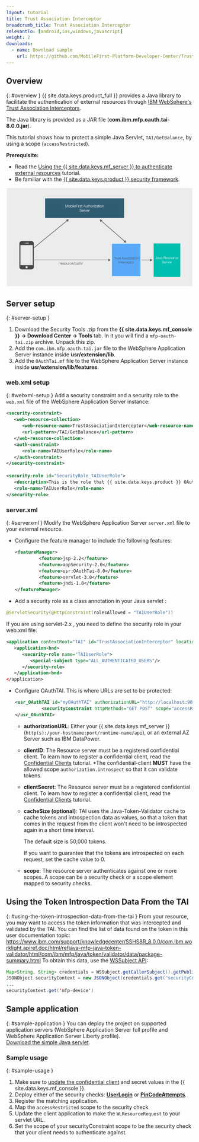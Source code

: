 ```yaml
---
layout: tutorial
title: Trust Association Interceptor
breadcrumb_title: Trust Association Interceptor
relevantTo: [android,ios,windows,javascript]
weight: 2
downloads:
  - name: Download sample
    url: https://github.com/MobileFirst-Platform-Developer-Center/TrustAssociationInterceptor/tree/release80
---
```

<!-- NLS_CHARSET=UTF-8 -->
## Overview
{: #overview }
{{ site.data.keys.product_full }} provides a Java library to facilitate the authentication of external resources through [IBM WebSphere's Trust Association Interceptors](https://www.ibm.com/support/knowledgecenter/SSHRKX_8.5.0/mp/security/sec_ws_tai.dita).

The Java library is provided as a JAR file (**com.ibm.mfp.oauth.tai-8.0.0.jar**).

This tutorial shows how to protect a simple Java Servlet, `TAI/GetBalance`, by using a scope (`accessRestricted`).

**Prerequisite:**

* Read the [Using the {{ site.data.keys.mf_server }} to authenticate external resources](../) tutorial.
* Be familiar with the [{{ site.data.keys.product }} security framework](../../).

![Flow](TAI_flow.jpg)

## Server setup
{: #server-setup }
1. Download the Security Tools .zip from the **{{ site.data.keys.mf_console }} → Download Center → Tools** tab. In it you will find a `mfp-oauth-tai.zip` archive. Unpack this zip.
2. Add the `com.ibm.mfp.oauth.tai.jar` file to the WebSphere Application Server instance inside **usr/extension/lib**.
3. Add the `OAuthTai.mf` file to the WebSphere Application Server instance inside **usr/extension/lib/features**.

### web.xml setup
{: #webxml-setup }
Add a security constraint and a security role to the `web.xml` file of the WebSphere Application Server instance:

```xml
<security-constraint>
   <web-resource-collection>
      <web-resource-name>TrustAssociationInterceptor</web-resource-name>
      <url-pattern>/TAI/GetBalance</url-pattern>
   </web-resource-collection>
   <auth-constraint>
      <role-name>TAIUserRole</role-name>
   </auth-constraint>
</security-constraint>

<security-role id="SecurityRole_TAIUserRole">
   <description>This is the role that {{ site.data.keys.product }} OAuthTAI uses to protect the resource, and it is mandatory to map it to 'All Authenticated in Application' in WebSphere Application Server full profile and to 'ALL_AUTHENTICATED_USERS' in WebSphere Application Server Liberty.</description>
   <role-name>TAIUserRole</role-name>
</security-role>
```

### server.xml
{: #serverxml }
Modify the WebSphere Application Server `server.xml` file to your external resource.

* Configure the feature manager to include the following features:

  ```xml
  <featureManager>
           <feature>jsp-2.2</feature>
           <feature>appSecurity-2.0</feature>
           <feature>usr:OAuthTai-8.0</feature>
           <feature>servlet-3.0</feature>
           <feature>jndi-1.0</feature>
  </featureManager>
  ```

* Add a security role as a class annotation in your Java servlet :

```java
@ServletSecurity(@HttpConstraint(rolesAllowed = "TAIUserRole"))
```

If you are using servlet-2.x , you need to define the security role in your web.xml file:

```xml
<application contextRoot="TAI" id="TrustAssociationInterceptor" location="TAI.war" name="TrustAssociationInterceptor"/>
   <application-bnd>
      <security-role name="TAIUserRole">
         <special-subject type="ALL_AUTHENTICATED_USERS"/>
      </security-role>
   </application-bnd>
</application>
```

* Configure OAuthTAI. This is where URLs are set to be protected:

  ```xml
  <usr_OAuthTAI id="myOAuthTAI" authorizationURL="http://localhost:9080/mfp/api" clientId="ExternalResourceId" clientSecret="ExternalResourcePass" cacheSize="500">
            <securityConstraint httpMethods="GET POST" scope="accessRestricted" securedURLs="/GetBalance"></securityConstraint>
  </usr_OAuthTAI>
  ```
    - **authorizationURL**:  Either your {{ site.data.keys.mf_server }} (`http(s):/your-hostname:port/runtime-name/api`), or an external AZ Server such as IBM DataPower.

    - **clientID**: The Resource server must be a registered confidential client. To learn how to register a confidential client, read the [Confidential Clients](../../confidential-clients/) tutorial. *The confidential-client **MUST** have the allowed scope `authorization.introspect` so that it can validate tokens.

    - **clientSecret**: The Resource server must be a registered confidential client. To learn how to register a confidential client, read the [Confidential Clients](../../confidential-clients/) tutorial.
    - **cacheSize (optional)**: TAI uses the Java-Token-Validator cache to cache tokens and introspection data as values, so that a token that comes in the request from the client won't need to be introspected again in a short time interval.

        The default size is 50,000 tokens.  

        If you want to guarantee that the tokens are introspected on each request, set the cache value to 0.  

    - **scope**: The resource server authenticates against one or more scopes. A scope can be a security check or a scope element mapped to security checks.

## Using the Token Introspection Data From the TAI
{: #using-the-token-introspection-data-from-the-tai }
From your resource, you may want to access the token information that was intercepted and validated by the TAI. You can find the list of data found on the token in this user documentation topic: https://www.ibm.com/support/knowledgecenter/SSHS8R_8.0.0/com.ibm.worklight.apiref.doc/html/refjava-mfp-java-token-validator/html/com/ibm/mfp/java/token/validator/data/package-summary.html
To obtain this data, use the [WSSubject API](http://www.ibm.com/support/knowledgecenter/SSEQTP_8.5.5/com.ibm.websphere.wlp.doc/ae/rwlp_sec_apis.html):

```java
Map<String, String> credentials = WSSubject.getCallerSubject().getPublicCredentials(Hashtable.class).iterator().next();
JSONObject securityContext = new JSONObject(credentials.get("securityContext"));
...
securityContext.get('mfp-device')
```

## Sample application
{: #sample-application }
You can deploy the project on supported application servers (WebSphere Application Server full profile and WebSphere Application Server Liberty profile).  
[Download the simple Java servlet](https://github.com/MobileFirst-Platform-Developer-Center/TrustAssociationInterceptor/tree/release80).

### Sample usage
{: #sample-usage }
1. Make sure to [update the confidential client](../#confidential-client) and secret values in the {{ site.data.keys.mf_console }}.
2. Deploy either of the security checks: **[UserLogin](../../user-authentication/security-check/)** or **[PinCodeAttempts](../../credentials-validation/security-check/)**.
3. Register the matching application.
4. Map the `accessRestricted` scope to the security check.
5. Update the client application to make the `WLResourceRequest` to your servlet URL.
6. Set the scope of your securityConstraint scope to be the security check that your client needs to authenticate against.
